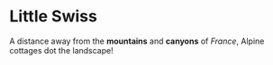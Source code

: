# Little Swiss

A distance away from the **mountains** and **canyons** of _France_, Alpine cottages dot the landscape!
